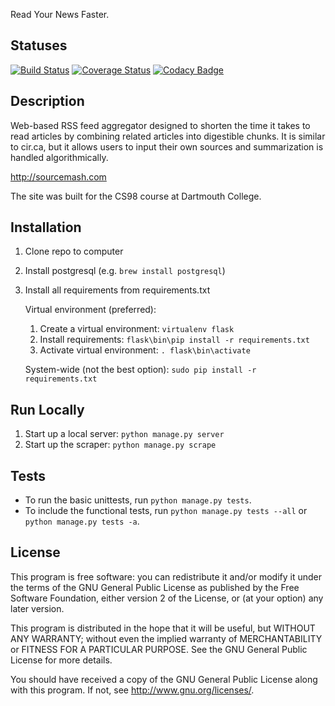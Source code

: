 Read Your News Faster.

## Statuses
[![Build Status](https://travis-ci.org/sourcemash/Sourcemash.svg)](https://travis-ci.org/sourcemash/Sourcemash)
[![Coverage Status](https://coveralls.io/repos/sourcemash/Sourcemash/badge.svg)](https://coveralls.io/r/sourcemash/Sourcemash)
[![Codacy Badge](https://www.codacy.com/project/badge/7e1866c374c94c0783a940d0284b6d88)](https://www.codacy.com/public/gersteinalex/Sourcemash)

## Description
Web-based RSS feed aggregator designed to shorten the time it takes to read articles by combining related articles into digestible chunks. It is similar to cir.ca, but it allows users to input their own sources and summarization is handled algorithmically.

http://sourcemash.com

The site was built for the CS98 course at Dartmouth College.

## Installation
1. Clone repo to computer
2. Install postgresql (e.g. ```brew install postgresql```)
3. Install all requirements from requirements.txt
	
	Virtual environment (preferred):
	1. Create a virtual environment: ```virtualenv flask```
	2. Install requirements: ```flask\bin\pip install -r requirements.txt```
	3. Activate virtual environment: ```. flask\bin\activate```

	System-wide (not the best option): ```sudo pip install -r requirements.txt```


## Run Locally
1. Start up a local server: ```python manage.py server```
2. Start up the scraper: ```python manage.py scrape```

## Tests
* To run the basic unittests, run ```python manage.py tests```.
* To include the functional tests, run ```python manage.py tests --all``` or ```python manage.py tests -a```.

## License
This program is free software: you can redistribute it and/or modify it under the terms of the GNU General Public License as published by the Free Software Foundation, either version 2 of the License, or (at your option) any later version.

This program is distributed in the hope that it will be useful, but WITHOUT ANY WARRANTY; without even the implied warranty of MERCHANTABILITY or FITNESS FOR A PARTICULAR PURPOSE. See the GNU General Public License for more details.

You should have received a copy of the GNU General Public License along with this program. If not, see http://www.gnu.org/licenses/.
